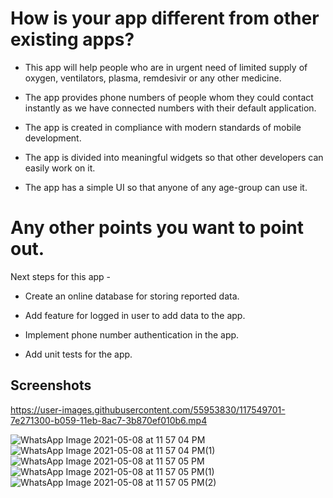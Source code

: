 # How is your app different from other existing apps?

- This app will help people who are in urgent need of limited supply of oxygen, ventilators, plasma, remdesivir or any other medicine.

- The app provides phone numbers of people whom they could contact instantly as we have connected numbers with their default application.

- The app is created in compliance with modern standards of mobile development.

- The app is divided into meaningful widgets so that other developers can easily work on it.

- The app has a simple UI so that anyone of any age-group can use it.


# Any other points you want to point out.

Next steps for this app -

- Create an online database for storing reported data.

- Add feature for logged in user to add data to the app. 

- Implement phone number authentication in the app.

- Add unit tests for the app.

## Screenshots

https://user-images.githubusercontent.com/55953830/117549701-7e271300-b059-11eb-8ac7-3b870ef010b6.mp4

![WhatsApp Image 2021-05-08 at 11 57 04 PM](https://user-images.githubusercontent.com/55953830/117549708-854e2100-b059-11eb-9b14-4e2ef9aaa05c.jpeg)
![WhatsApp Image 2021-05-08 at 11 57 04 PM(1)](https://user-images.githubusercontent.com/55953830/117549709-85e6b780-b059-11eb-9271-49b3f7db1a6d.jpeg)
![WhatsApp Image 2021-05-08 at 11 57 05 PM](https://user-images.githubusercontent.com/55953830/117549710-85e6b780-b059-11eb-9219-ee569be8ceba.jpeg)
![WhatsApp Image 2021-05-08 at 11 57 05 PM(1)](https://user-images.githubusercontent.com/55953830/117549711-867f4e00-b059-11eb-940e-407055e12442.jpeg)
![WhatsApp Image 2021-05-08 at 11 57 05 PM(2)](https://user-images.githubusercontent.com/55953830/117549712-8717e480-b059-11eb-9426-e8d0af017dee.jpeg)
